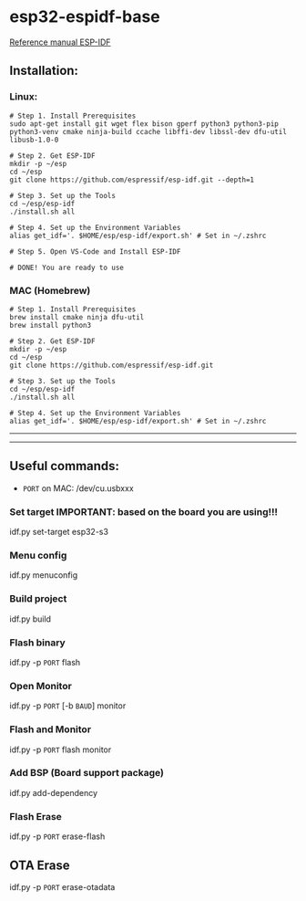 # esp32-espidf-base

[Reference manual ESP-IDF](https://docs.espressif.com/projects/esp-idf/en/latest/esp32/index.html)

## Installation:

### Linux:
```
# Step 1. Install Prerequisites
sudo apt-get install git wget flex bison gperf python3 python3-pip python3-venv cmake ninja-build ccache libffi-dev libssl-dev dfu-util libusb-1.0-0

# Step 2. Get ESP-IDF
mkdir -p ~/esp
cd ~/esp
git clone https://github.com/espressif/esp-idf.git --depth=1

# Step 3. Set up the Tools
cd ~/esp/esp-idf
./install.sh all

# Step 4. Set up the Environment Variables
alias get_idf='. $HOME/esp/esp-idf/export.sh' # Set in ~/.zshrc

# Step 5. Open VS-Code and Install ESP-IDF

# DONE! You are ready to use
```

### MAC (Homebrew)
```
# Step 1. Install Prerequisites
brew install cmake ninja dfu-util
brew install python3

# Step 2. Get ESP-IDF
mkdir -p ~/esp
cd ~/esp
git clone https://github.com/espressif/esp-idf.git

# Step 3. Set up the Tools
cd ~/esp/esp-idf
./install.sh all

# Step 4. Set up the Environment Variables
alias get_idf='. $HOME/esp/esp-idf/export.sh' # Set in ~/.zshrc
```

---
---

## Useful commands:

* `PORT` on MAC: /dev/cu.usbxxx

### Set target IMPORTANT: based on the board you are using!!!
idf.py set-target esp32-s3

### Menu config
idf.py menuconfig

### Build project
idf.py build

### Flash binary
idf.py -p `PORT` flash

### Open Monitor
idf.py -p `PORT` [-b `BAUD`] monitor

### Flash and Monitor
idf.py -p `PORT` flash monitor

### Add BSP (Board support package)
idf.py add-dependency <dependency>

### Flash Erase
idf.py -p `PORT` erase-flash

## OTA Erase
idf.py -p `PORT` erase-otadata

